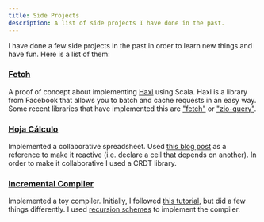 ```yaml
---
title: Side Projects
description: A list of side projects I have done in the past.
---
```


I have done a few side projects in the past in order to learn new things and have fun. 
Here is a list of them:

### [Fetch](https://github.com/miguel-vila/fetch)

A proof of concept about implementing [Haxl](https://community.haskell.org/~simonmar/papers/haxl-icfp14.pdf) using Scala.
Haxl is a library from Facebook that allows you to batch and cache requests in an easy way.
Some recent libraries that have implemented this are ["fetch"](https://github.com/47degrees/fetch)
or ["zio-query"](https://github.com/zio/zio-query).

### [Hoja Cálculo](https://github.com/miguel-vila/hoja-calculo)

Implemented a collaborative spreadsheet. Used [this blog post](https://semantic-domain.blogspot.com/2015/07/how-to-implement-spreadsheet.html?utm_source=pocket_reader) as a reference to make it reactive (i.e. declare a cell that depends on another). In order to make it collaborative I used a CRDT library.

### [Incremental Compiler](https://github.com/miguel-vila/incremental-compiler)

Implemented a toy compiler. Initially, I followed [this tutorial](https://web.archive.org/web/20071216140227/http://www.cs.indiana.edu/~aghuloum/compilers-tutorial-2006-09-16.pdf), but did a few things differently. I used [recursion schemes](https://blog.sumtypeofway.com/an-introduction-to-recursion-schemes/) to implement the compiler.
